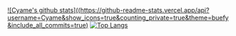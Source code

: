 [![Cyame's github stats]((https://github-readme-stats.vercel.app/api?username=Cyame&show_icons=true&counting_private=true&theme=buefy&include_all_commits=true)](https://cyame.github.io/)
[![Top Langs](https://github-readme-stats.vercel.app/api/top-langs/?username=Cyame)](https://github.com/anuraghazra/github-readme-stats)
